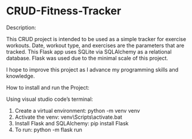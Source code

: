 # CRUD-Fitness-Tracker


Description:

This CRUD project is intended to be used as a simple tracker for exercise workouts. Date, workout type, and exercises are the parameters that are tracked. 
This Flask app uses SQLite via SQLAlchemy as a relational database. Flask was used due to the minimal scale of this project.

I hope to improve this project as I advance my programming skills and knowledge.


How to install and run the Project:

Using visual studio code’s terminal:
1.	Create a virtual environment: python -m venv venv
2.	Activate the venv: venv\Scripts\activate.bat
3.	Install Flask and SQLAlchemy: pip install Flask
4.	To run: python -m flask run

